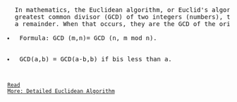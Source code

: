 <pre>
  In mathematics, the Euclidean algorithm, or Euclid's algorithm, is an efficient method for computing the 
  greatest common divisor (GCD) of two integers (numbers), the largest number that divides them both without 
  a remainder. When that occurs, they are the GCD of the original two numbers.
  <li> Formula: GCD (m,n)= GCD (n, m mod n). </li>
  <li> GCD(a,b) = GCD(a-b,b) if bis less than a. </li>
</pre>

<code> <a href="https://en.wikipedia.org/wiki/Euclidean_algorithm" target="_blank">Read More: Detailed Euclidean Algorithm</a></code>
